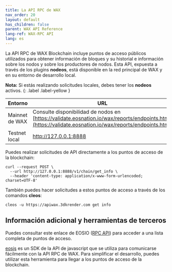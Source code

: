 ```yaml
---
title: La API RPC de WAX
nav_order: 20
layout: default
has_children: false
parent: WAX API Reference
lang-ref: WAX-RPC API
lang: es
---
```


La API RPC de WAX Blockchain incluye puntos de acceso públicos utilizados para obtener información de bloques y su historial e información sobre los nodos y sobre los productores de nodos. Esta API, expuesta a través de los plugins **nodeos**, está disponible en la red principal de WAX y en su entorno de desarrollo local. 

<strong>Nota:</strong> Si estás realizando solicitudes locales, debes tener los <strong>nodeos</strong> activos.
{: .label .label-yellow }


| Entorno | URL |
| --- | ----------- |
| Mainnet de WAX | Consulte disponibilidad de nodos en [https://validate.eosnation.io/wax/reports/endpoints.html](https://validate.eosnation.io/wax/reports/endpoints.html) |
| Testnet local | http://127.0.0.1:8888 |

Puedes realizar solicitudes de API directamente a los puntos de acceso de la blockchain:

```
curl --request POST \
  --url http://127.0.0.1:8888/v1/chain/get_info \
  --header 'content-type: application/x-www-form-urlencoded; charset=UTF-8'
```

También puedes hacer solicitudes a estos puntos de acceso a través de los comandos **cleos**:

```
cleos -u https://apiwax.3dkrender.com get info
```

## Información adicional y herramientas de terceros

Puedes consultar este enlace de EOSIO (<a href="https://developers.eos.io/manuals/eos/v2.0/nodeos/plugins/chain_api_plugin/api-reference/index" target="_blank">RPC API</a>) para acceder a una lista completa de puntos de acceso.

<a href="https://github.com/EOSIO/eosjs" target="_blank">eosjs</a> es un SDK de la API de javascript que se utiliza para comunicarse fácilmente con la API RPC de WAX. Para simplificar el desarrollo, puedes utilizar esta herramienta para llegar a los puntos de acceso de la blockchain.
